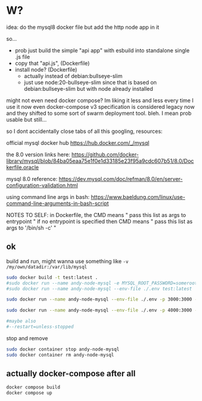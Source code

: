 # W?

idea: do the mysql8 docker file but add the http node app in it

so...

- prob just build the simple "api app" with esbuild into standalone single .js file
- copy that "api.js", (Dockerfile)
- install node? (Dockerfile)
  - actually instead of debian:bullseye-slim
  - just use node:20-bullseye-slim since that is based on debian:bullseye-slim but with node already installed

might not even need docker compose? Im liking it less and less every time I use it
now even docker-compose v3 specification is considered legacy now and they shifted to some sort of swarm deployment tool. bleh. I mean prob usable but still...

so I dont accidentally close tabs of all this googling, resources:

official mysql docker hub
https://hub.docker.com/_/mysql

the 8.0 version links here:
https://github.com/docker-library/mysql/blob/84ba05eaa75e1f0e1d33185e23f95a9cdc607b51/8.0/Dockerfile.oracle

mysql 8.0 reference:
https://dev.mysql.com/doc/refman/8.0/en/server-configuration-validation.html

using command line args in bash:
https://www.baeldung.com/linux/use-command-line-arguments-in-bash-script

NOTES TO SELF:
in Dockerfile, the CMD means " pass this list as args to entrypoint "
if no entrypoint is specified then CMD means " pass this list as args to '/bin/sh -c' "

## ok

build and run, might wanna use something like `-v /my/own/datadir:/var/lib/mysql`

```sh
sudo docker build -t test:latest .
#sudo docker run --name andy-node-mysql -e MYSQL_ROOT_PASSWORD=somerootpw -e MYSQL_USER=anders -e MYSQL_PASSWORD=somepw test:latest
#sudo docker run --name andy-node-mysql --env-file ./.env test:latest

sudo docker run --name andy-node-mysql --env-file ./.env -p 3000:3000 -p 3306:3306 test:latest

sudo docker run --name andy-node-mysql --env-file ./.env -p 4000:3000 -p 4306:3306 test:latest

#maybe also
#--restart=unless-stopped
```

stop and remove

```sh
sudo docker container stop andy-node-mysql
sudo docker container rm andy-node-mysql
```

## actually docker-compose after all

```sh
docker compose build
docker compose up
```
